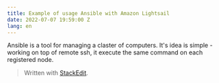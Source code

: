 ```yaml
---
title: Example of usage Ansible with Amazon Lightsail
date: 2022-07-07 19:59:00 Z
lang: en
---
```

Ansible is a tool for managing a claster of computers. It's idea is simple - working on top of remote ssh, it execute the same command on each registered node. 

> Written with [StackEdit](https://stackedit.io/).
<!--stackedit_data:
eyJoaXN0b3J5IjpbNjc2Njc1Njk5LDUxNjYyMDQ3NywxODU1OT
EzNDgwXX0=
-->